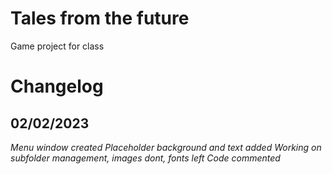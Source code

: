 # Tales from the future
 Game project for class


# Changelog

## 02/02/2023
*Menu window created*
*Placeholder background and text added*
*Working on subfolder management, images dont, fonts left*
*Code commented*
